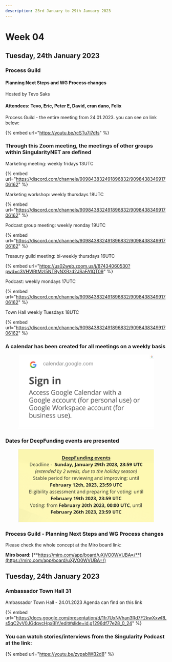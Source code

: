 ```yaml
---
description: 23rd January to 29th January 2023
---
```


# Week 04

## Tuesday, 24th January 2023

### **Process Guild**

#### **Planning Next Steps and WG Process changes**

Hosted by Tevo Saks

#### Attendees: Tevo, Eric, Peter E, David, cran dano, Felix

Process Guild - the entire meeting from 24.01.2023. you can see on link below:

{% embed url="https://youtu.be/rcSTu7i7dfs" %}

### Through this Zoom meeting, the meetings of other groups within SingularityNET are defined

Marketing meeting: weekly fridays 13UTC

{% embed url="https://discord.com/channels/909843832491896832/909843834991706162" %}

Marketing workshop: weekly thursdays 18UTC

{% embed url="https://discord.com/channels/909843832491896832/909843834991706162" %}

Podcast group  meeting: weekly monday 19UTC

{% embed url="https://discord.com/channels/909843832491896832/909843834991706162" %}

Treasury guild meeting: bi-weekly  thursdays 16UTC

{% embed url="https://us02web.zoom.us/j/87434060530?pwd=c3VHVlRtMzI5NTByNXRzd2JSaFA1QT09" %}

Podcast: weekly mondays 17UTC

{% embed url="https://discord.com/channels/909843832491896832/909843834991706162" %}

Town Hall weekly Tuesdays 18UTC&#x20;

{% embed url="https://discord.com/channels/909843832491896832/909843834991706162" %}

### A calendar has been created for all meetings on a weekly basis

<figure><img src="../../../.gitbook/assets/google.png" alt=""><figcaption></figcaption></figure>

### Dates for DeepFunding events are presented

<figure><img src="../../../.gitbook/assets/Deep.png" alt=""><figcaption></figcaption></figure>

### **Process Guild -  Planning Next Steps and WG Process changes**

Please check the whole concept at the Miro board link:

**Miro board:** [**https://miro.com/app/board/uXjVO0WVUBA=/**](https://miro.com/app/board/uXjVO0WVUBA=/)





## Tuesday, 24th January 2023

### Ambassador Town Hall 31

Ambassador Town Hall - 24.01.2023 Agenda can find on this link

{% embed url="https://docs.google.com/presentation/d/1fr7UxNVhan3Rd7F2kwXxwRLs5qC2vV0JGdqvcHpxBlY/edit#slide=id.g1296df77e28_0_24" %}

### You can watch stories/interviews from the Singularity Podcast at the link:

{% embed url="https://youtu.be/zvpablWB2d8" %}


